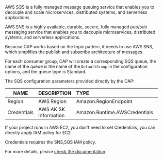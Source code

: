AWS SQS is a fully managed message queuing service that enables you to decouple and scale microservices, distributed systems, and serverless applications.

AWS SNS is a highly available, durable, secure, fully managed pub/sub messaging service that enables you to decouple microservices, distributed systems, and serverless applications.



Because CAP works based on the topic pattern, it needs to use AWS SNS, which simplifies the publish and subscribe architecture of messages.



For each consumer group, CAP will create a corresponding SQS queue, the name of the queue is the name of the `DefaultGroup` in the configuration options, and the queue type is Standard.



The SQS configuration parameters provided directly by the CAP:

| NAME        | DESCRIPTION           | TYPE                          | DEFAULT |
| ----------- | --------------------- | :---------------------------- | ------- |
| Region      | AWS Region            | Amazon.RegionEndpoint         |         |
| Credentials | AWS AK SK Information | Amazon.Runtime.AWSCredentials |         |

If your project runs in AWS EC2, you don't need to set Credentials, you can directly apply IAM policy for EC2.

Credentials requires the SNS,SQS IAM policy.



For more details, please [check the documentation](https://cap.dotnetcore.xyz/user-guide/en/transport/aws-sqs/).